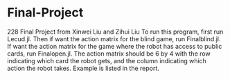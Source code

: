 # Final-Project
228 Final Project from Xinwei Liu and Zihui Liu
To run this program, first run Lecud.jl. Then if want the action matrix for the blind game, run Finalblind.jl. If want the action matrix for the game where the robot has access to public cards, run Finalopen.jl. The action matrix should be 6 by 4 with the row indicating which card the robot gets, and the column indicating which action the robot takes. Example is listed in the report.
